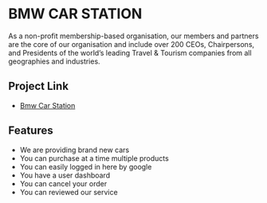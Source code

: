 
# BMW CAR STATION

As a non-profit membership-based organisation, our members and partners are the core of our organisation and include over 200 CEOs, Chairpersons, and Presidents of the world’s leading Travel & Tourism companies from all geographies and industries. 



## Project Link

 - [Bmw Car Station](https://delight-travel-bb21f.web.app/)
## Features

- We are providing brand new cars
- You can purchase at a time multiple products
- You can easily logged in here by google
- You have a user dashboard
- You can cancel your order
- You can reviewed our service

  

  